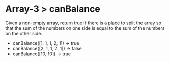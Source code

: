 # Array-3 > canBalance

Given a non-empty array, return true if there is a place to split the array so that the sum of the numbers on one side is equal to the sum of the numbers on the other side.

- canBalance([1, 1, 1, 2, 1]) → true
- canBalance([2, 1, 1, 2, 1]) → false
- canBalance([10, 10]) → true